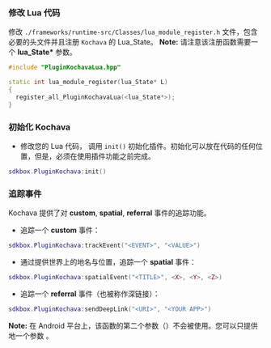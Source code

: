 ### 修改 Lua 代码
修改 `./frameworks/runtime-src/Classes/lua_module_register.h` 文件，包含必要的头文件并且注册 `Kochava` 的 Lua\_State。
__Note:__ 请注意该注册函数需要一个 __lua_State*__ 参数。
```cpp
#include "PluginKochavaLua.hpp"
```
```cpp
static int lua_module_register(lua_State* L)
{
  register_all_PluginKochavaLua(<lua_State*>);
}
```

### 初始化 Kochava
* 修改您的 Lua 代码， 调用 `init()` 初始化插件。初始化可以放在代码的任何位置，但是，必须在使用插件功能之前完成。
```lua
sdkbox.PluginKochava:init()
```

### 追踪事件
Kochava 提供了对 __custom__, __spatial__, __referral__ 事件的追踪功能。

* 追踪一个 __custom__ 事件：
```lua
sdkbox.PluginKochava:trackEvent("<EVENT>", "<VALUE>")
```

* 通过提供世界上的地名与位置，追踪一个 __spatial__ 事件：
```lua
sdkbox.PluginKochava:spatialEvent("<TITLE>", <X>, <Y>, <Z>)
```

* 追踪一个 __referral__ 事件（也被称作深链接）：
```lua
sdkbox.PluginKochava:sendDeepLink("<URI>", "<YOUR APP>")
```
__Note:__ 在 Android 平台上，该函数的第二个参数（__<YOUR APP>__）不会被使用。您可以只提供地一个参数 __<URI>__ 。
